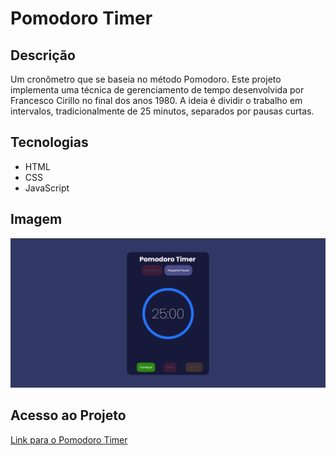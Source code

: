 # Pomodoro Timer

## Descrição

Um cronômetro que se baseia no método Pomodoro. Este projeto implementa uma técnica de gerenciamento de tempo desenvolvida por Francesco Cirillo no final dos anos 1980. A ideia é dividir o trabalho em intervalos, tradicionalmente de 25 minutos, separados por pausas curtas.

## Tecnologias

- HTML
- CSS
- JavaScript

## Imagem

![Pomodoro Timer](pomodor-timer.png)

## Acesso ao Projeto

[Link para o Pomodoro Timer](https://gustavo-enrick.github.io/js-pomodoro-timer/)